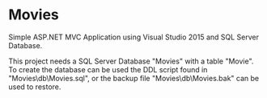 # Movies
Simple ASP.NET MVC Application using Visual Studio 2015 and SQL Server Database.

This project needs a SQL Server Database "Movies" with a table "Movie". To create the database can be used the DDL script found in "Movies\db\Movies.sql", or the backup file "Movies\db\Movies.bak" can be used to restore.
